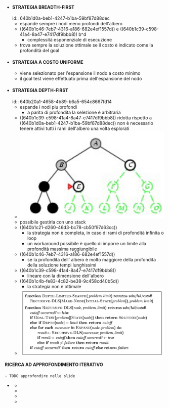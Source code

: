 - #### STRATEGIA BREADTH-FIRST
  id:: 640b1d0a-beb1-4247-b1ba-59bf87d88dec
	- espande sempre i nodi meno profondi dell'albero
	- ((640b1c46-7eb7-4316-a186-682e4ef1557d)) e ((640b1c39-c598-41a4-8a47-e7417df9bbb8)) b^d
		- complessità esponenziale di esecuzione
	- trova sempre la soluzione ottimale se il costo è indicato come la profondità del goal
- #### STRATEGIA A COSTO UNIFORME
	- viene selezionato per l'espansione il nodo a costo minimo
	- il goal test viene effettuato prima dell'espansione del nodo
- #### STRATEGIA DEPTH-FIRST
  id:: 640b20a1-4658-4b89-b6a5-654c8667fd14
	- espande i nodi piu profondi
		- a parita di profondita la selezione è arbitraria
	- ((640b1c39-c598-41a4-8a47-e7417df9bbb8)) ridotta rispetto a ((640b1d0a-beb1-4247-b1ba-59bf87d88dec)) non è necessario tenere attivi tutti i rami dell'albero una volta esplorati
	- ![image.png](../assets/image_1678451291443_0.png)
	- possibile gestirla con uno stack
	- ((640b1c21-d260-46d3-bc78-cb50f97d63cc))
		- la strategia non è completa, in caso di rami di profondità infinita o loop
		- un workaround possibile è quello di imporre un limite alla profondità massima raggiungibile
	- ((640b1c46-7eb7-4316-a186-682e4ef1557d))
		- se la profondita dell' albero è molto maggiore della profondita della soluzione tempi lunghissimi
	- ((640b1c39-c598-41a4-8a47-e7417df9bbb8))
		- lineare con la dimensione dell'albero
	- ((640b1c4b-fe83-4c82-be38-9c458cd40b5d))
		- la strategia non è ottimale
	- ![image.png](../assets/image_1678452245301_0.png)
#### RICERCA AD APPROFONDIMENTO ITERATIVO
	- TODO approfondire nelle slide
-
	-
	-
	-
	-